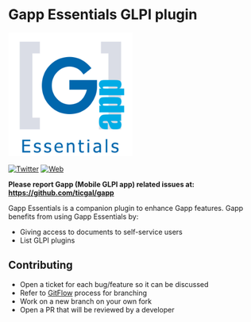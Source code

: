 # Gapp Essentials GLPI plugin

<img src="https://raw.githubusercontent.com/ticgal/gappessentials/multimedia/gappessentials.png" alt="GappEssentials Logo" height="250px" width="250px" class="js-lazy-loaded">

[![Twitter](https://img.shields.io/badge/Twitter-TICgal-blue.svg?style=flat-square)](https://twitter.com/ticgalcom)
[![Web](https://img.shields.io/badge/Web-TICgal-blue.svg?style=flat-square)](https://tic.gal/)

**Please report Gapp (Mobile GLPI app) related issues at: https://github.com/ticgal/gapp**

Gapp Essentials is a companion plugin to enhance Gapp features.
Gapp benefits from using Gapp Essentials by:
* Giving access to documents to self-service users
* List GLPI plugins

## Contributing

* Open a ticket for each bug/feature so it can be discussed
* Refer to [GitFlow](http://git-flow.readthedocs.io/) process for branching
* Work on a new branch on your own fork
* Open a PR that will be reviewed by a developer
